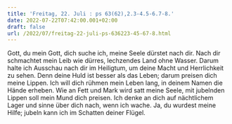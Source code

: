 ```yaml
---
title: 'Freitag, 22. Juli : ps 63(62),2.3-4.5-6.7-8.'
date: 2022-07-22T07:42:00.001+02:00
draft: false
url: /2022/07/freitag-22-juli-ps-636223-45-67-8.html
---
```


Gott, du mein Gott, dich suche ich, meine Seele dürstet nach dir. Nach dir schmachtet mein Leib wie dürres, lechzendes Land ohne Wasser. Darum halte ich Ausschau nach dir im Heiligtum, um deine Macht und Herrlichkeit zu sehen. Denn deine Huld ist besser als das Leben; darum preisen dich meine Lippen. Ich will dich rühmen mein Leben lang, in deinem Namen die Hände erheben. Wie an Fett und Mark wird satt meine Seele, mit jubelnden Lippen soll mein Mund dich preisen. Ich denke an dich auf nächtlichem Lager und sinne über dich nach, wenn ich wache. Ja, du wurdest meine Hilfe; jubeln kann ich im Schatten deiner Flügel.